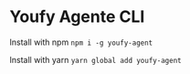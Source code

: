 # Youfy Agente CLI

Install with npm
`npm i -g youfy-agent`

Install with yarn
`yarn global add youfy-agent`
